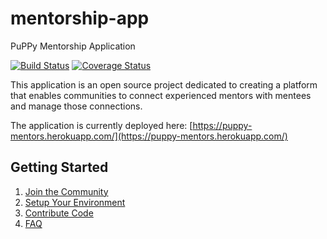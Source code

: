 # mentorship-app

PuPPy Mentorship Application

[![Build Status](https://travis-ci.org/PuPy-Python/mentorship-app.svg?branch=master)](https://travis-ci.org/PuPy-Python/mentorship-app)
[![Coverage Status](https://coveralls.io/repos/github/PuPy-Python/mentorship-app/badge.svg)](https://coveralls.io/github/PuPy-Python/mentorship-app)

This application is an open source project dedicated to creating a platform that enables communities to connect experienced mentors with mentees and manage those connections.

The application is currently deployed here:
[https://puppy-mentors.herokuapp.com/](https://puppy-mentors.herokuapp.com/)

## Getting Started

1. [Join the Community](./doc/join.md)
2. [Setup Your Environment](./doc/setup.md)
3. [Contribute Code](./doc/setup.md)
4. [FAQ](./doc/faq.md)